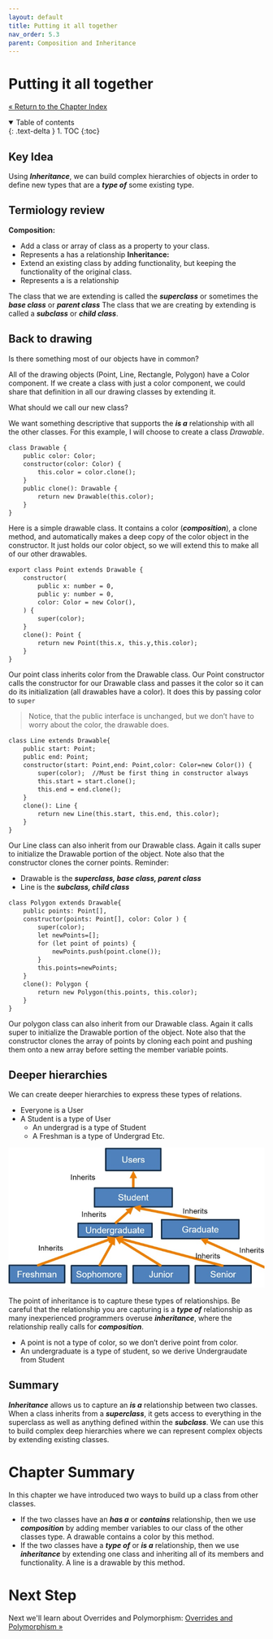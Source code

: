 ```yaml
---
layout: default
title: Putting it all together
nav_order: 5.3
parent: Composition and Inheritance
---
```


# Putting it all together
[&laquo; Return to the Chapter Index](index.md)

<details open markdown="block">
  <summary>
    Table of contents
  </summary>
  {: .text-delta }
1. TOC
{:toc}
</details>

## Key Idea
Using ***Inheritance***, we can build complex hierarchies of objects in order to define new types that are a ***type of*** some existing type.

## Termiology review
**Composition:**
* Add a class or array of class as a property to your class.
* Represents a has a relationship
**Inheritance:**
* Extend an existing class by adding functionality, but keeping the functionality of the original class.
* Represents a is a relationship

The class that we are extending is called the ***superclass*** or sometimes the ***base class*** or ***parent class***
The class that we are creating by extending is called a ***subclass*** or ***child class***.

## Back to drawing
Is there something most of our objects have in common?

All of the drawing objects (Point, Line, Rectangle, Polygon) have a Color component.  If we create a class with just a color component, we could share that definition in all our drawing classes by extending it.

What should we call our new class?

We want something descriptive that supports the ***is a*** relationship with all the other classes.  For this example, I will choose to create a class *Drawable*.
```
class Drawable {
	public color: Color;
	constructor(color: Color) {
		this.color = color.clone();
	}
	public clone(): Drawable {
		return new Drawable(this.color);
	}
}
```
Here is a simple drawable class.  It contains a color (***composition***), a clone method, and automatically makes a deep copy of the color object in the constructor.
It just holds our color object, so we will extend this to make all of our other drawables.
```
export class Point extends Drawable {
	constructor(
		public x: number = 0,
		public y: number = 0,
		color: Color = new Color(),
    ) {
		super(color);
    }
	clone(): Point {
		return new Point(this.x, this.y,this.color);
	}
}
```
Our point class inherits color from the Drawable class.  Our Point constructor calls the constructor for our Drawable class and passes it the color so it can do its initialization (all drawables have a color).  It does this by passing color to ```super```
> Notice, that the public interface is unchanged, but we don’t have to worry about the color, the drawable does.

```
class Line extends Drawable{
	public start: Point;
	public end: Point;
	constructor(start: Point,end: Point,color: Color=new Color()) {
		super(color);  //Must be first thing in constructor always
		this.start = start.clone();
		this.end = end.clone();
	}
	clone(): Line {
		return new Line(this.start, this.end, this.color);
	}
}
```
Our Line class can also inherit from our Drawable class.  Again it calls super to initialize the Drawable portion of the object.
Note also that the constructor clones the corner points.
Reminder:
* Drawable is the ***superclass, base class, parent class***
* Line is the ***subclass, child class***

```
class Polygon extends Drawable{
	public points: Point[],
	constructor(points: Point[], color: Color ) {
		super(color);
		let newPoints=[];
		for (let point of points) {
			newPoints.push(point.clone());
		}
		this.points=newPoints;
	}
	clone(): Polygon {
		return new Polygon(this.points, this.color);
	}
}
```
Our polygon class can also inherit from our Drawable class.  Again it calls super to initialize the Drawable portion of the object.
Note also that the constructor clones the array of points by cloning each point and pushing them onto a new array before setting the member variable points.

## Deeper hierarchies
We can create deeper hierarchies to express these types of relations.
* Everyone is a User
* A Student is a type of User
	* An undergrad is a type of Student
	* A Freshman is a type of Undergrad
Etc.

![](../../assets/images/inheritance_1.jpg)

The point of inheritance is to capture these types of relationships.  Be careful that the relationship you are capturing is a ***type of*** relationship as many inexperienced programmers overuse ***inheritance***, where the relationship really calls for ***composition***.
* A point is not a type of color, so we don’t derive point from color.
* An undergraduate is a type of student, so we derive Undergraudate from Student

## Summary
***Inheritance*** allows us to capture an ***is a*** relationship between two classes.  When a class inherits from a ***superclass***, it gets access to everything in the superclass as well as anything defined within the ***subclass***.  We can use this to build complex deep hierarchies where we can represent complex objects by extending existing classes.

# Chapter Summary
In this chapter we have introduced two ways to build up a class from other classes.  
* If the two classes have an ***has a*** or ***contains*** relationship, then we use ***composition*** by adding member variables to our class of the other classes type.  A drawable contains a color by this method.
* If the two classes have a ***type of*** or ***is a*** relationship, then we use ***inheritance*** by extending one class and inheriting all of its members and functionality.  A line is a drawable by this method.

# Next Step

Next we'll learn about Overrides and Polymorphism: [Overrides and Polymorphism &raquo;](../6-polymorphism/index.md)